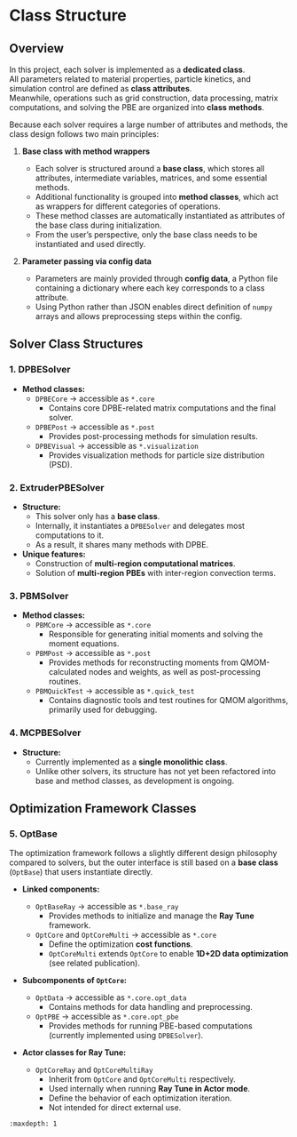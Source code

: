 # Class Structure

## Overview

In this project, each solver is implemented as a **dedicated class**.  
All parameters related to material properties, particle kinetics, and simulation control are defined as **class attributes**.  
Meanwhile, operations such as grid construction, data processing, matrix computations, and solving the PBE are organized into **class methods**.

Because each solver requires a large number of attributes and methods, the class design follows two main principles:

1. **Base class with method wrappers**  
   - Each solver is structured around a **base class**, which stores all attributes, intermediate variables, matrices, and some essential methods.  
   - Additional functionality is grouped into **method classes**, which act as wrappers for different categories of operations.  
   - These method classes are automatically instantiated as attributes of the base class during initialization.  
   - From the user’s perspective, only the base class needs to be instantiated and used directly.  

2. **Parameter passing via config data**  
   - Parameters are mainly provided through **config data**, a Python file containing a dictionary where each key corresponds to a class attribute.  
   - Using Python rather than JSON enables direct definition of `numpy` arrays and allows preprocessing steps within the config.  


## Solver Class Structures

### 1. DPBESolver

- **Method classes:**
  - `DPBECore` → accessible as `*.core`  
    - Contains core DPBE-related matrix computations and the final solver.  
  - `DPBEPost` → accessible as `*.post`  
    - Provides post-processing methods for simulation results.  
  - `DPBEVisual` → accessible as `*.visualization`  
    - Provides visualization methods for particle size distribution (PSD).  


### 2. ExtruderPBESolver

- **Structure:**  
  - This solver only has a **base class**.  
  - Internally, it instantiates a `DPBESolver` and delegates most computations to it.  
  - As a result, it shares many methods with DPBE.  
- **Unique features:**  
  - Construction of **multi-region computational matrices**.  
  - Solution of **multi-region PBEs** with inter-region convection terms.  


### 3. PBMSolver

- **Method classes:**
  - `PBMCore` → accessible as `*.core`  
    - Responsible for generating initial moments and solving the moment equations.  
  - `PBMPost` → accessible as `*.post`  
    - Provides methods for reconstructing moments from QMOM-calculated nodes and weights, as well as post-processing routines.  
  - `PBMQuickTest` → accessible as `*.quick_test`  
    - Contains diagnostic tools and test routines for QMOM algorithms, primarily used for debugging.  


### 4. MCPBESolver

- **Structure:**  
  - Currently implemented as a **single monolithic class**.  
  - Unlike other solvers, its structure has not yet been refactored into base and method classes, as development is ongoing.  

## Optimization Framework Classes

### 5. OptBase

The optimization framework follows a slightly different design philosophy compared to solvers, but the outer interface is still based on a **base class** (`OptBase`) that users instantiate directly.

- **Linked components:**
  - `OptBaseRay` → accessible as `*.base_ray`  
    - Provides methods to initialize and manage the **Ray Tune** framework.  
  - `OptCore` and `OptCoreMulti` → accessible as `*.core`  
    - Define the optimization **cost functions**.  
    - `OptCoreMulti` extends `OptCore` to enable **1D+2D data optimization** (see related publication).  

- **Subcomponents of `OptCore`:**
  - `OptData` → accessible as `*.core.opt_data`  
    - Contains methods for data handling and preprocessing.  
  - `OptPBE` → accessible as `*.core.opt_pbe`  
    - Provides methods for running PBE-based computations (currently implemented using `DPBESolver`).  

- **Actor classes for Ray Tune:**
  - `OptCoreRay` and `OptCoreMultiRay`  
    - Inherit from `OptCore` and `OptCoreMulti` respectively.  
    - Used internally when running **Ray Tune in Actor mode**.  
    - Define the behavior of each optimization iteration.  
    - Not intended for direct external use.  

```{toctree}
:maxdepth: 1

```
